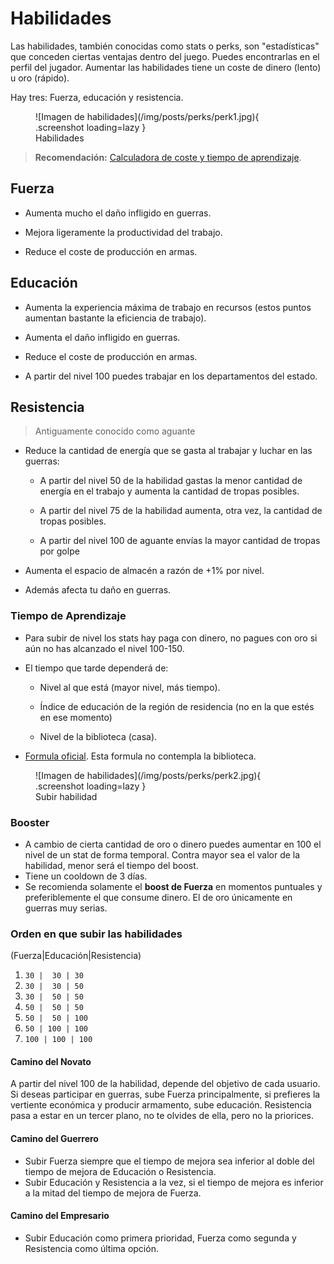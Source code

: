 
# Habilidades

Las habilidades, también conocidas como stats o perks, son "estadísticas" que conceden ciertas ventajas dentro del juego. Puedes encontrarlas en el perfil del jugador. Aumentar las habilidades tiene un coste de dinero (lento) u oro (rápido).

Hay tres: Fuerza, educación y resistencia.

<figure markdown>
  ![Imagen de habilidades](/img/posts/perks/perk1.jpg){ .screenshot loading=lazy }
  <figcaption>Habilidades</figcaption>
</figure>

> **Recomendación:** [Calculadora de coste y tiempo de aprendizaje](https://rr-tools.eu/perk).

## Fuerza

- Aumenta mucho el daño infligido en guerras.

- Mejora ligeramente la productividad del trabajo.

- Reduce el coste de producción en armas.  

## Educación

- Aumenta la experiencia máxima de trabajo en recursos (estos puntos aumentan bastante la eficiencia de trabajo).

- Aumenta el daño infligido en guerras.

- Reduce el coste de producción en armas.

- A partir del nivel 100 puedes trabajar en los departamentos del estado.  
    

## Resistencia

> Antiguamente conocido como aguante

- Reduce la cantidad de energía que se gasta al trabajar y luchar en las guerras:
    
    - A partir del nivel 50 de la habilidad gastas la menor cantidad de energía en el trabajo y aumenta la cantidad de tropas posibles.
    
    - A partir del nivel 75 de la habilidad aumenta, otra vez, la cantidad de tropas posibles.
    
    - A partir del nivel 100 de aguante envías la mayor cantidad de tropas por golpe

- Aumenta el espacio de almacén a razón de +1% por nivel.

- Además afecta tu daño en guerras. 

### Tiempo de Aprendizaje

- Para subir de nivel los stats hay paga con dinero, no pagues con oro si aún no has alcanzado el nivel 100-150.

- El tiempo que tarde dependerá de:

    - Nivel al que está (mayor nivel, más tiempo).

    - Índice de educación de la región de residencia (no en la que estés en ese momento)

    - Nivel de la biblioteca (casa).

- [Formula oficial](https://wiki.rivalregions.com/Perks/es). Esta formula no contempla la biblioteca.

<figure markdown>
  ![Imagen de habilidades](/img/posts/perks/perk2.jpg){ .screenshot loading=lazy }
  <figcaption>Subir habilidad</figcaption>
</figure>

### Booster

- A cambio de cierta cantidad de oro o dinero puedes aumentar en 100 el nivel de un stat de forma temporal. Contra mayor sea el valor de la habilidad, menor será el tiempo del boost.
- Tiene un cooldown de 3 días.
- Se recomienda solamente el **boost de Fuerza** en momentos puntuales y preferiblemente el que consume dinero. El de oro únicamente en guerras muy serias.   

### Orden en que subir las habilidades

(Fuerza|Educación|Resistencia)

1.  ```30 |  30 | 30```  
2.  ```30 |  30 | 50``` 
3.  ```30 |  50 | 50```
4.  ```50 |  50 | 50```
5.  ```50 |  50 | 100```
6.  ```50 | 100 | 100```
7. ```100 | 100 | 100```

#### Camino del Novato

A partir del nivel 100 de la habilidad, depende del objetivo de cada usuario. Si deseas participar en guerras, sube Fuerza principalmente, si prefieres la vertiente económica y producir armamento, sube educación. Resistencia pasa a estar en un tercer plano, no te olvides de ella, pero no la priorices.

#### Camino del Guerrero

- Subir Fuerza siempre que el tiempo de mejora sea inferior al doble del tiempo de mejora de Educación o Resistencia.
- Subir Educación y Resistencia a la vez, si el tiempo de mejora es inferior a la mitad del tiempo de mejora de Fuerza.  
    

#### Camino del Empresario

- Subir Educación como primera prioridad, Fuerza como segunda y Resistencia como última opción.